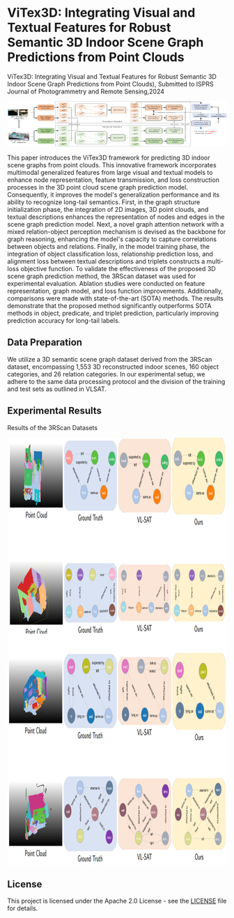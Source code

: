 # ViTex3D: Integrating Visual and Textual Features for Robust Semantic 3D Indoor Scene Graph Predictions from Point Clouds

ViTex3D: Integrating Visual and Textual Features for Robust Semantic 3D Indoor Scene Graph Predictions from Point Clouds), Submitted to ISPRS Journal of Photogrammetry and Remote Sensing,2024

<p align="center">
  <img src="overview.png" width="1000" height="104">
</p>
This paper introduces the ViTex3D framework for predicting 3D indoor scene graphs from point clouds. This innovative framework incorporates multimodal generalized features from large visual and textual models to enhance node representation, feature transmission, and loss construction processes in the 3D point cloud scene graph prediction model. Consequently, it improves the model's generalization performance and its ability to recognize long-tail semantics. First, in the graph structure initialization phase, the integration of 2D images, 3D point clouds, and textual descriptions enhances the representation of nodes and edges in the scene graph prediction model. Next, a novel graph attention network with a mixed relation-object perception mechanism is devised as the backbone for graph reasoning, enhancing the model's capacity to capture correlations between objects and relations. Finally, in the model training phase, the integration of object classification loss, relationship prediction loss, and alignment loss between textual descriptions and triplets constructs a multi-loss objective function. To validate the effectiveness of the proposed 3D scene graph prediction  method, the 3RScan dataset was used for experimental evaluation. Ablation studies were conducted on feature representation, graph model, and loss function improvements. Additionally, comparisons were made with state-of-the-art (SOTA) methods. The results demonstrate that the proposed method significantly outperforms SOTA methods in object, predicate, and triplet prediction, particularly improving prediction accuracy for long-tail labels.

## Data Preparation
We utilize a 3D semantic scene graph dataset derived from the 3RScan dataset, encompassing 1,553 3D reconstructed indoor scenes, 160 object categories, and 26 relation categories. In our experimental setup, we adhere to the same data processing protocol and the division of the training and test sets as outlined in VLSAT.

## Experimental Results

Results of the 3RScan Datasets
<p align="center">
  <img src="compare.png" width="1000" height="981">
</p>

## License

This project is licensed under the Apache 2.0 License - see the [LICENSE](LICENSE) file for details.
